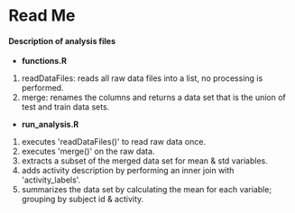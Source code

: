 # Read Me

#### Description of analysis files


* **functions.R**

1. readDataFiles: reads all raw data files into a list, no processing is performed.
2. merge: renames the columns and returns a data set that is the union of test and train data sets.

* **run_analysis.R**

1. executes 'readDataFiles()' to read raw data once.
2. executes 'merge()' on the raw data.
3. extracts a subset of the merged data set for mean & std variables.
4. adds activity description by performing an inner join with 'activity_labels'.
5. summarizes the data set by calculating the mean for each variable; grouping by subject id & activity.
